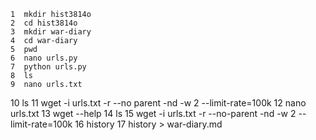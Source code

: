     1  mkdir hist3814o
    2  cd hist3814o
    3  mkdir war-diary
    4  cd war-diary
    5  pwd
    6  nano urls.py
    7  python urls.py
    8  ls
    9  nano urls.txt
   10  ls
   11  wget -i urls.txt -r --no parent -nd -w 2 --limit-rate=100k
   12  nano urls.txt
   13  wget --help
   14  ls
   15  wget -i urls.txt -r --no-parent -nd -w 2 --limit-rate=100k
   16  history
   17  history > war-diary.md
